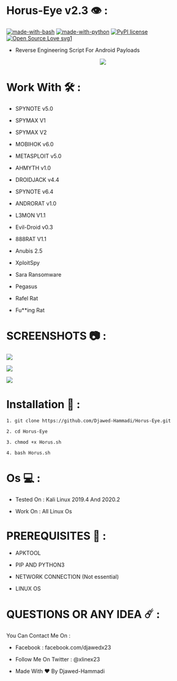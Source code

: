  Horus-Eye v2.3 👁️ : 
 ================

[![made-with-bash](https://img.shields.io/badge/Made%20with-Bash-1f425f.svg)](https://www.gnu.org/software/bash/) [![made-with-python](https://img.shields.io/badge/Made%20with-Python-1f425f.svg)](https://www.python.org/) [![PyPI license](https://img.shields.io/pypi/l/ansicolortags.svg)](https://pypi.python.org/pypi/ansicolortags/) [![Open Source Love svg1](https://badges.frapsoft.com/os/v1/open-source.svg?v=103)](https://github.com/ellerbrock/open-source-badges/)

 - Reverse Engineering Script For Android Payloads 

<p align="center">
  <img src="https://h.top4top.io/p_21948h0r51.png" />
</p>

Work With 🛠️ : 
=============

 - SPYNOTE v5.0 

 - SPYMAX V1 
 
 - SPYMAX V2

 - MOBIHOK v6.0

 - METASPLOIT v5.0

 - AHMYTH v1.0

 - DROIDJACK v4.4

 - SPYNOTE v6.4 

 - ANDRORAT v1.0
 
 - L3MON V1.1
 
 - Evil-Droid v0.3

 - 888RAT V1.1
 
 - Anubis 2.5
 
 - XploitSpy
 
 - Sara Ransomware
 
 - Pegasus
 
 - Rafel Rat

 - Fu**ing Rat

SCREENSHOTS 📷 :
===========
![](https://c.top4top.io/p_2194te9dl1.png)

![](https://d.top4top.io/p_2194epft12.png)

![](https://e.top4top.io/p_2194zuc0g3.png)

Installation 🤖 :
===============

```
1. git clone https://github.com/Djawed-Hammadi/Horus-Eye.git

2. cd Horus-Eye

3. chmod +x Horus.sh

4. bash Horus.sh

```

Os 💻 : 
============================
- Tested On : Kali Linux 2019.4 And 2020.2

 - Work On : All Linux Os 

PREREQUISITES 💼 :
==============

 - APKTOOL  

 - PIP AND PYTHON3
 
 - NETWORK CONNECTION (Not essential)
 
 - LINUX OS 
 
 QUESTIONS OR ANY IDEA ☄️ : 
=============
You Can Contact Me On : 

- Facebook : facebook.com/djawedx23

- Follow Me On Twitter : @xlinex23

- Made With ❤️ By Djawed-Hammadi                                                            
